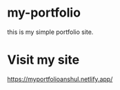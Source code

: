 # my-portfolio
this is my  simple portfolio site.

# Visit my site
https://myportfolioanshul.netlify.app/